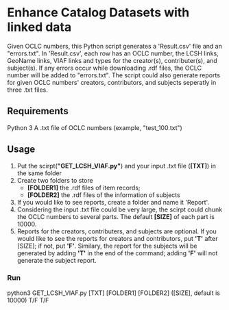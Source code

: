 # Enhance Catalog Datasets with linked data
Given OCLC numbers, this Python script generates a 'Result.csv' file and an "errors.txt". In 'Result.csv', each row has an OCLC number, the LCSH links, GeoName links, VIAF links and types for the creator(s), contributer(s), and subject(s). If any errors occur while downloading .rdf files, the OCLC number will be added to "errors.txt". The script could also generate reports for given OCLC numbers' creators, contributors, and subjects seperatly in three .txt files.  
## Requirements
Python 3
A .txt file of OCLC numbers (example, "test_100.txt")
## Usage
1. Put the scirpt(**"GET_LCSH_VIAF.py"**) and your input .txt file (**[TXT]**) in the same folder
2. Create two folders to  store 
    - **[FOLDER1]** the .rdf files of item records;
    - **[FOLDER2]** the .rdf files of the information of subjects
3. If you would like to see reports, create a folder and name it 'Report'.
4. Considering the input .txt file could be very large, the scirpt could chunk the OCLC numbers to several parts. The default **[SIZE]** of each part is 10000.
5. Reports for the creators, contributers, and subjects are optional. If you would like to see the reports for creators and contributors, put **'T'** after [SIZE]; if not, put **'F'**. Similary, the report for the subjects will be generated by adding **'T'** in the end of the command; adding **'F'** will not generate the subject report.

### Run
python3   GET_LCSH_VIAF.py   [TXT]   [FOLDER1] [FOLDER2] ([SIZE], default is 10000) T/F  T/F
